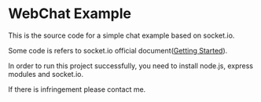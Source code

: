 # WebChat Example

This is the source code for a simple chat example based on socket.io.

Some code is refers to socket.io official document([Getting Started](http://socket.io/get-started/chat/)).

In order to run this project successfully, you need to install node.js, express modules and socket.io.

If there is infringement please contact me.
